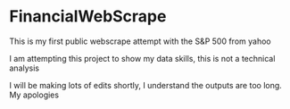 # FinancialWebScrape

This is my first public webscrape attempt with the S&P 500 from yahoo

I am attempting this project to show my data skills, this is not a technical analysis


I will be making lots of edits shortly, I understand the outputs are too long. My apologies
